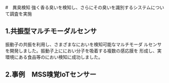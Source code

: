 #　異臭検知
強く香る臭いを検知し、さらにその臭いを識別するシステムについて調査を実施

## 1.共振型マルチモーダルセンサ
振動子の共振を利用し、さまざまなにおいを検知可能なマルチモーダ
ルセンサを開発しました。振動子上ににおい分子を吸着する複数の感応膜を
形成し、実環境にある食品等のにおい検知に成功しました。

## 2.事例　MSS嗅覚IoTセンサー

